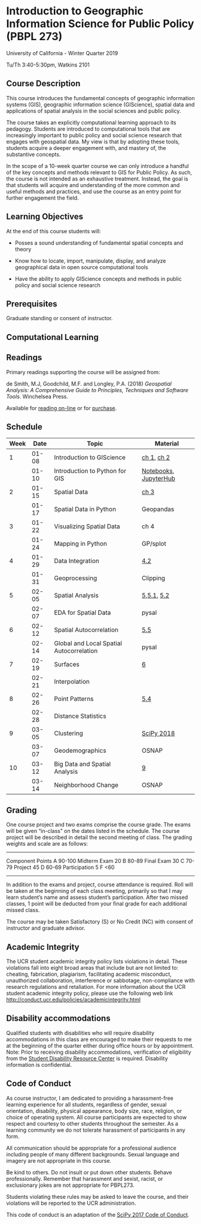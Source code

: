 # Introduction to Geographic Information Science for Public Policy (PBPL 273)  
University of California - Winter Quarter 2019

Tu/Th 3:40-5:30pm, Watkins 2101 

## Course Description

This course introduces the fundamental concepts of geographic
information systems (GIS), geographic information science (GIScience),
spatial data and applications of spatial analysis in the social sciences and public policy.


The course takes an explicitly computational learning approach to its pedagogy.
Students are introduced to computational tools that are increasingly important
to public policy and social science research that engages with geospatial data.
My view is that by adopting these tools, students acquire a deeper engagement
with, and mastery of, the substantive concepts.

In the scope of a 10-week quarter course we can only introduce a handful of the
key concepts and methods relevant to GIS for Public Policy. As such, the
course is not intended as an exhaustive treatment. Instead, the goal is that
students will acquire and understanding of the more common and useful methods
and practices, and use the course as an entry point for further engagement the
field.

## Learning Objectives

At the end of this course students will:


-   Posses a sound understanding of fundamental spatial concepts and theory

-   Know how to locate, import, manipulate, display, and analyze
    geographical data in open source computational tools

-   Have the ability to apply GIScience concepts and methods in public policy and
    social science research

## Prerequisites

Graduate standing or consent of instructor.

## Computational Learning

## Readings

Primary readings supporting the course will be assigned from:

de Smith, M.J, Goodchild, M.F. and Longley, P.A. (2018) _Geospatial Analysis: A Comprehensive Guide to Principles, Techniques and Software Tools_. Winchelsea Press.

Available for [reading on-line](http://www.spatialanalysisonline.com/HTML/index.html) or for [purchase](https://www.amazon.com/Geospatial-Analysis-Comprehensive-Michael-Smith/dp/1912556030).


## Schedule


| Week |  Date | Topic                                    | Material                                |
|------|-------|------------------------------------------|-----------------------------------------|
|    1 | 01-08 | Introduction to GIScience                | [ch 1][ch 1], [ch 2][ch 2]              |
|      | 01-10 | Introduction to Python for GIS           | [Notebooks][0109a], [JupyterHub][0109b] |
|    2 | 01-15 | Spatial Data                             | [ch 3][ch 3]                            |
|      | 01-17 | Spatial Data in Python                   | Geopandas                               |
|    3 | 01-22 | Visualizing Spatial Data                 | ch 4                                    |
|      | 01-24 | Mapping in Python                        | GP/splot                                |
|    4 | 01-29 | Data Integration                         | [4.2][4.2]                              |
|      | 01-31 | Geoprocessing                            | Clipping                                |
|    5 | 02-05 | Spatial Analysis                         | [5][5],[5.1][5.1], [5.2][5.2]           |
|      | 02-07 | EDA for Spatial Data                     | pysal                                   |
|    6 | 02-12 | Spatial Autocorrelation                  | [5.5][5.5]                              |
|      | 02-14 | Global and Local Spatial Autocorrelation | pysal                                   |
|    7 | 02-19 | Surfaces                                 | [6][6]                                  |
|      | 02-21 | Interpolation                            |                                         |
|    8 | 02-26 | Point Patterns                           | [5.4][5.4]                              |
|      | 02-28 | Distance Statistics                      |                                         |
|    9 | 03-05 | Clustering                               | [SciPy 2018][SciPy 2018]                |
|      | 03-07 | Geodemographics                          | OSNAP                                   |
|   10 | 03-12 | Big Data and Spatial Analysis            | [9][9]                                  |
|      | 03-14 | Neighborhood Change                      | OSNAP                                   |

## Grading

One course project and two exams comprise the course grade. The exams
will be given “in-class” on the dates listed in the schedule. The course
project will be described in detail the second meeting of class. The
grading weights and scale are as follows:

  --------------- -------- --- --------
  Component         Points A     90-100
  Midterm Exam          20 B      80-89
  Final Exam            30 C      70-79
  Project               45 D      60-69
  Participation          5 F     &lt;60
  --------------- -------- --- --------

In addition to the exams and project, course attendance is required.
Roll will be taken at the beginning of each class meeting, primarily so
that I may learn student’s name and assess student’s participation.
After two missed classes, 1 point will be deducted from your final grade
for each additional missed class.

The course may be taken Satisfactory (S) or No Credit (NC) with consent
of instructor and graduate advisor.


## Academic Integrity

The UCR student academic integrity policy lists violations in detail.
These violations fall into eight broad areas that include but are not
limited to: cheating, fabrication, plagiarism, facilitating academic
misconduct, unauthorized collaboration, interference or sabbotage,
non-compliance with research regulations and retaliation. For more
information about the UCR student academic integrity policy, please use
the following web link
<http://conduct.ucr.edu/policies/academicintegrity.html>

## Disability accommodations

Qualified students with disabilities who will require disability
accommodations in this class are encouraged to make their requests to me
at the beginning of the quarter either during office hours or by
appointment. Note: Prior to receiving disability accommodations,
verification of eligibility from the [Student Disability Resource
Center](http://sdrc.ucr.edu/) is required. Disability information is
confidential.

## Code of Conduct

As course instructor, I am dedicated to providing a harassment-free
learning experience for all students, regardless of gender, sexual
orientation, disability, physical appearance, body size, race, religion,
or choice of operating system. All course participants are expected to
show respect and courtesy to other students throughout the semester. As
a learning community we do not tolerate harassment of participants in
any form.

All communication should be appropriate for a professional audience
including people of many different backgrounds. Sexual language and
imagery are not appropriate in this course.

Be kind to others. Do not insult or put down other students. Behave
professionally. Remember that harassment and sexist, racist, or
exclusionary jokes are not appropriate for PBPL273.

Students violating these rules may be asked to leave the course, and
their violations will be reported to the UCR administration.

This code of conduct is an adaptation of the [SciPy 2017 Code of
Conduct](https://scipy2017.scipy.org/ehome/220975/493434/).


[ch 1]: http://www.spatialanalysisonline.com/HTML/introduction_and_terminology.htm 
[ch 2]: http://www.spatialanalysisonline.com/HTML/conceptual_frameworks_for_spat.htm
[ch 3]: http://www.spatialanalysisonline.com/HTML/methodological_context.htm
[4.2]: http://www.spatialanalysisonline.com/HTML/geometric_and_related_operatio.htm 
[5]: http://www.spatialanalysisonline.com/HTML/building_blocks_of_spatial_ana.htm
[5.1]: http://www.spatialanalysisonline.com/HTML/statistical_methods_and_spatia.htm 
[5.2]:  http://www.spatialanalysisonline.com/HTML/exploratory_spatial_data_analy.htm
[5.4]: http://www.spatialanalysisonline.com/HTML/point_sets_and_distance_statis.htm
[5.5]:  http://www.spatialanalysisonline.com/HTML/spatial_autocorrelation.htm
[6]: http://www.spatialanalysisonline.com/HTML/surface_and_field_analysis.htm
[7]: http://www.spatialanalysisonline.com/HTML/network_and_location_analysis.htm
[SciPy 2018]: http://conference.scipy.org/proceedings/scipy2018/serge_rey.html
[9]: http://www.spatialanalysisonline.com/HTML/afterword.htm

[JupyterHub]: https://geodatascience.net/hub/user-redirect/git-pull?repo=https%3A%2F%2Fgithub.com%2Fsjsrey%2Fpbpl273w19&app=notebook 
[0109a]: https://geodatascience.net/user/serge/notebooks/pbpl273w19/notebooks/0109/A0_notebook_intro.ipynb
[0109b]: https://geodatascience.net/hub/user-redirect/git-pull?repo=https%3A%2F%2Fgithub.com%2Fsjsrey%2Fpbpl273w19&branch=master&subPath=notebooks%2F0109&app=notebook
